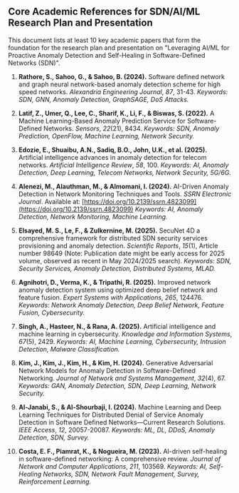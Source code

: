 ## Core Academic References for SDN/AI/ML Research Plan and Presentation

This document lists at least 10 key academic papers that form the foundation for the research plan and presentation on "Leveraging AI/ML for Proactive Anomaly Detection and Self-Healing in Software-Defined Networks (SDN)".

1.  **Rathore, S., Sahoo, G., & Sahoo, B. (2024).** Software defined network and graph neural network-based anomaly detection scheme for high speed networks. *Alexandria Engineering Journal*, *87*, 31-43.
    *Keywords: SDN, GNN, Anomaly Detection, GraphSAGE, DoS Attacks.*

2.  **Latif, Z., Umer, Q., Lee, C., Sharif, K., Li, F., & Biswas, S. (2022).** A Machine Learning-Based Anomaly Prediction Service for Software-Defined Networks. *Sensors*, *22*(21), 8434.
    *Keywords: SDN, Anomaly Prediction, OpenFlow, Machine Learning, Network Security.*

3.  **Edozie, E., Shuaibu, A.N., Sadiq, B.O., John, U.K., et al. (2025).** Artificial intelligence advances in anomaly detection for telecom networks. *Artificial Intelligence Review*, *58*, 100.
    *Keywords: AI, Anomaly Detection, Deep Learning, Telecom Networks, Network Security, 5G/6G.*

4.  **Alenezi, M., Alauthman, M., & Almomani, I. (2024).** AI-Driven Anomaly Detection in Network Monitoring Techniques and Tools. *SSRN Electronic Journal*. Available at: [https://doi.org/10.2139/ssrn.4823099](https://doi.org/10.2139/ssrn.4823099)
    *Keywords: AI, Anomaly Detection, Network Monitoring, Machine Learning.*

5.  **Elsayed, M. S., Le, F., & Zulkernine, M. (2025).** SecuNet 4D a comprehensive framework for distributed SDN security services provisioning and anomaly detection. *Scientific Reports*, *15*(1), Article number 98649 (Note: Publication date might be early access for 2025 volume, observed as recent in May 2024/2025 search).
    *Keywords: SDN, Security Services, Anomaly Detection, Distributed Systems, MLAD.*

6.  **Agnihotri, D., Verma, K., & Tripathi, R. (2025).** Improved network anomaly detection system using optimized deep belief network and feature fusion. *Expert Systems with Applications*, *265*, 124476.
    *Keywords: Network Anomaly Detection, Deep Belief Network, Feature Fusion, Cybersecurity.*

7.  **Singh, A., Hasteer, N., & Rana, A. (2025).** Artificial intelligence and machine learning in cybersecurity. *Knowledge and Information Systems*, *67*(5), 2429.
    *Keywords: AI, Machine Learning, Cybersecurity, Intrusion Detection, Malware Classification.*

8.  **Kim, J., Kim, J., Kim, H., & Kim, H. (2024).** Generative Adversarial Network Models for Anomaly Detection in Software-Defined Networking. *Journal of Network and Systems Management*, *32*(4), 67.
    *Keywords: GAN, Anomaly Detection, SDN, Deep Learning, Network Security.*

9.  **Al-Janabi, S., & Al-Shourbaji, I. (2024).** Machine Learning and Deep Learning Techniques for Distributed Denial of Service Anomaly Detection in Software Defined Networks—Current Research Solutions. *IEEE Access*, *12*, 20057-20087.
    *Keywords: ML, DL, DDoS, Anomaly Detection, SDN, Survey.*

10. **Costa, E. F., Piamrat, K., & Nogueira, M. (2023).** AI-driven self-healing in software-defined networking: A comprehensive review. *Journal of Network and Computer Applications*, *211*, 103569.
    *Keywords: AI, Self-Healing Networks, SDN, Network Fault Management, Survey, Reinforcement Learning.*

